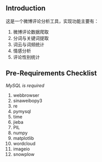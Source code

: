 ## Introduction

这是一个微博评论分析工具，实现功能主要有：
1. 微博评论数据爬取
2. 分词与关键词提取
3. 词云与词频统计
4. 情感分析
5. 评论性别统计

## Pre-Requirements Checklist

*MySQL is required*

1. webbrowser
2. sinaweibopy3
3. re
4. pymysql
5. time
6. jieba
7. PIL
8. numpy
10. matplotlib
11. wordcloud
12. imageio
13. snowplow